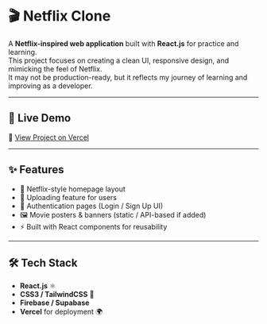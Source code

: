 # 🎬 Netflix Clone  

A **Netflix-inspired web application** built with **React.js** for practice and learning.  
This project focuses on creating a clean UI, responsive design, and mimicking the feel of Netflix.  
It may not be production-ready, but it reflects my journey of learning and improving as a developer.  

---

## 🚀 Live Demo  
🔗 [View Project on Vercel](https://netflix-clone-peach-five-27.vercel.app/)  

---

## ✨ Features  
- 🎥 Netflix-style homepage layout  
- 📱 Uploading feature for users 
- 🔑 Authentication pages (Login / Sign Up UI)  
- 🖼️ Movie posters & banners (static / API-based if added)  
- ⚡ Built with React components for reusability  

---

## 🛠️ Tech Stack  
- **React.js** ⚛️  
- **CSS3 / TailwindCSS** 🎨  
- **Firebase / Supabase**  
- **Vercel** for deployment 🌍  



